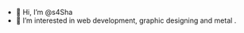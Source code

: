 - 👋 Hi, I’m @s4Sha
- 👀 I’m interested in web development, graphic designing and metal
.

<!---
s4Sha/s4Sha is a ✨ special ✨ repository because its `README.md` (this file) appears on your GitHub profile.
You can click the Preview link to take a look at your changes.
--->
